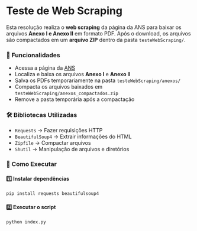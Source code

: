 # Teste de Web Scraping

Esta resolução realiza o **web scraping** da página da ANS para baixar os arquivos **Anexo I e Anexo II** em formato PDF. Após o download, os arquivos são compactados em um **arquivo ZIP** dentro da pasta `testeWebScraping/`.

### 📌 Funcionalidades
- Acessa a página da [ANS](https://www.gov.br/ans/pt-br/acesso-a-informacao/participacao-da-sociedade/atualizacao-do-rol-de-procedimentos)
- Localiza e baixa os arquivos **Anexo I** e **Anexo II**
- Salva os PDFs temporariamente na pasta `testeWebScraping/anexos/`
- Compacta os arquivos baixados em `testeWebScraping/anexos_compactados.zip`
- Remove a pasta temporária após a compactação

### 🛠️ Bibliotecas Utilizadas
- `Requests` → Fazer requisições HTTP
- `BeautifulSoup4`  →  Extrair informações do HTML
- `Zipfile` → Compactar arquivos
- `Shutil` → Manipulação de arquivos e diretórios

### 🚀 Como Executar

#### 1️⃣ Instalar dependências
```bash
pip install requests beautifulsoup4
```

#### 2️⃣ Executar o script
```bash
python index.py
```